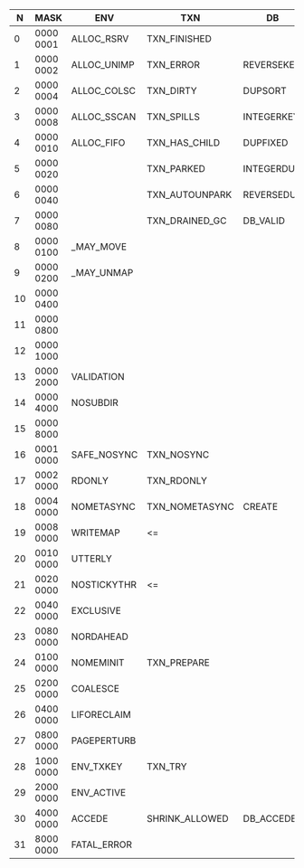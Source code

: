 N |   MASK  | ENV       | TXN          | DB       | PUT       | DBI        | NODE    | PAGE     | MRESIZE |
--|---------|-----------|--------------|----------|-----------|------------|---------|----------|---------|
0 |0000 0001|ALLOC_RSRV |TXN_FINISHED  |          |           |DBI_DIRTY   |N_BIG    |P_BRANCH  |         |
1 |0000 0002|ALLOC_UNIMP|TXN_ERROR     |REVERSEKEY|N_TREE     |DBI_STALE   |N_TREE   |P_LEAF    |         |
2 |0000 0004|ALLOC_COLSC|TXN_DIRTY     |DUPSORT   |           |DBI_FRESH   |N_DUP    |P_LARGE   |         |
3 |0000 0008|ALLOC_SSCAN|TXN_SPILLS    |INTEGERKEY|           |DBI_CREAT   |         |P_META    |         |
4 |0000 0010|ALLOC_FIFO |TXN_HAS_CHILD |DUPFIXED  |NOOVERWRITE|DBI_VALID   |         |P_BAD     |         |
5 |0000 0020|           |TXN_PARKED    |INTEGERDUP|NODUPDATA  |            |         |P_DUPFIX  |         |
6 |0000 0040|           |TXN_AUTOUNPARK|REVERSEDUP|CURRENT    |DBI_OLDEN   |         |P_SUBP    |         |
7 |0000 0080|           |TXN_DRAINED_GC|DB_VALID  |ALLDUPS    |DBI_LINDO   |         |          |         |
8 |0000 0100| _MAY_MOVE |              |          |           |            |         |          | <=      |
9 |0000 0200| _MAY_UNMAP|              |          |           |            |         |          | <=      |
10|0000 0400|           |              |          |           |            |         |          |         |
11|0000 0800|           |              |          |           |            |         |          |         |
12|0000 1000|           |              |          |           |            |         |          |         |
13|0000 2000|VALIDATION |              |          |           |            |         |P_SPILLED |         |
14|0000 4000|NOSUBDIR   |              |          |           |            |         |P_LOOSE   |         |
15|0000 8000|           |              |          |           |            |         |P_FROZEN  |         |
16|0001 0000|SAFE_NOSYNC|TXN_NOSYNC    |          |RESERVE    |            |RESERVE  |          |         |
17|0002 0000|RDONLY     |TXN_RDONLY    |          |APPEND     |            |APPEND   |          | <=      |
18|0004 0000|NOMETASYNC |TXN_NOMETASYNC|CREATE    |APPENDDUP  |            |         |          |         |
19|0008 0000|WRITEMAP   |<=            |          |MULTIPLE   |            |         |          | <=      |
20|0010 0000|UTTERLY    |              |          |           |            |         |          | <=      |
21|0020 0000|NOSTICKYTHR|<=            |          |           |            |         |          |         |
22|0040 0000|EXCLUSIVE  |              |          |           |            |         |          |         |
23|0080 0000|NORDAHEAD  |              |          |           |            |         |          |         |
24|0100 0000|NOMEMINIT  |TXN_PREPARE   |          |           |            |         |          |         |
25|0200 0000|COALESCE   |              |          |           |            |         |          |         |
26|0400 0000|LIFORECLAIM|              |          |           |            |         |          |         |
27|0800 0000|PAGEPERTURB|              |          |           |            |         |          |         |
28|1000 0000|ENV_TXKEY  |TXN_TRY       |          |           |            |         |          |         |
29|2000 0000|ENV_ACTIVE |              |          |           |            |         |          |         |
30|4000 0000|ACCEDE     |SHRINK_ALLOWED|DB_ACCEDE |           |            |         |          |         |
31|8000 0000|FATAL_ERROR|              |          |           |            |         |          |         |
